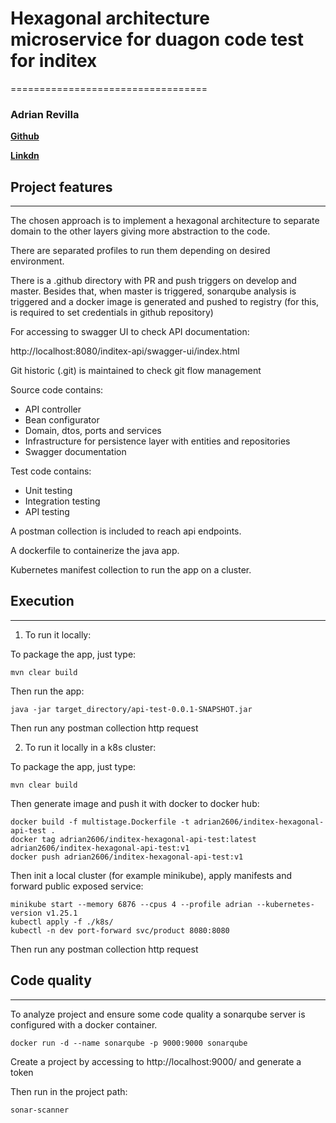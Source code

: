 # Hexagonal architecture microservice for duagon code test for inditex
==================================

### Adrian Revilla

[**Github**](https://github.com/adrianrevilla009)

[**Linkdn**](https://www.linkedin.com/in/adrian-revilla-8a4097130)

Project features
------------
------------
The chosen approach is to implement a hexagonal architecture to separate domain to
the other layers giving more abstraction to the code.

There are separated profiles to run them depending on desired environment.

There is a .github directory with PR and push triggers on develop and master. Besides that,
when master is triggered, sonarqube analysis is triggered and a docker image is generated and pushed to registry (for this, is required to
set credentials in github repository)

For accessing to swagger UI to check API documentation:

http://localhost:8080/inditex-api/swagger-ui/index.html

Git historic (.git) is maintained to check git flow management

Source code contains:
- API controller
- Bean configurator
- Domain, dtos, ports and services
- Infrastructure for persistence layer with entities and repositories
- Swagger documentation

Test code contains:
- Unit testing
- Integration testing
- API testing

A postman collection is included to reach api endpoints.

A dockerfile to containerize the java app.

Kubernetes manifest collection to run the app on a cluster.

Execution
------------
------------
1. To run it locally:

To package the app, just type:
```
mvn clear build
```
Then run the app:
```
java -jar target_directory/api-test-0.0.1-SNAPSHOT.jar
```
Then run any postman collection http request

2. To run it locally in a k8s cluster:

To package the app, just type:
```
mvn clear build
```

Then generate image and push it with docker to docker hub:
```
docker build -f multistage.Dockerfile -t adrian2606/inditex-hexagonal-api-test .
docker tag adrian2606/inditex-hexagonal-api-test:latest adrian2606/inditex-hexagonal-api-test:v1
docker push adrian2606/inditex-hexagonal-api-test:v1
```

Then init a local cluster (for example minikube), apply manifests and forward public exposed service:
```
minikube start --memory 6876 --cpus 4 --profile adrian --kubernetes-version v1.25.1
kubectl apply -f ./k8s/
kubectl -n dev port-forward svc/product 8080:8080
```
Then run any postman collection http request

Code quality
------------
------------
To analyze project and ensure some code quality a sonarqube server is configured with a docker container.
```
docker run -d --name sonarqube -p 9000:9000 sonarqube
```
Create a project by accessing to http://localhost:9000/ and generate a token

Then run in the project path:
```
sonar-scanner
```

